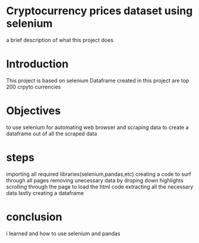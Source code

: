 # Cryptocurrency prices dataset using selenium
a brief description of what this project does
# Introduction
This project is based on selenium
Dataframe created in this project are top 200 crpyto currencies
# Objectives
to use selenium for automating web browser and scraping data
to create a dataframe out of all the scraped data
# steps
importing all required libraries(selenium,pandas,etc)
creating a code to surf through all pages
removing unecessary data by droping down highlights
scrolling through the page to load the html code
extracting all the necessary data
lastly creating a dataframe
# conclusion
i learned and how to use selenium and pandas 
